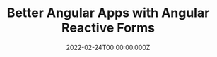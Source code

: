 ---
title: Better Angular Apps with Angular Reactive Forms
link: https://basta.net/web-development/bessere-angular-applikationen-mit-angular-reactive-forms/
date: 2022-02-24T00:00:00.000Z
image: speaking.jpg
event: BASTA! 2022 Frankfurt
tags: [Angular,Reactive Forms]
dataId: eedabd0f0d2c4525b62886011097886b
slides: https://speakerdeck.com/fabiangosebrink/angular-reactive-forms-developing-forms-and-validation-with-angular
category: talks
---